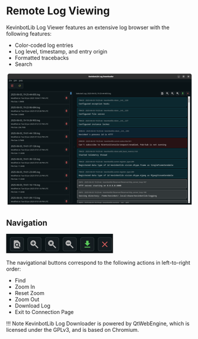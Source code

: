 # Remote Log Viewing

KevinbotLib Log Viewer features an extensive log browser with the following features:

* Color-coded log entries
* Log level, timestamp, and entry origin
* Formatted tracebacks
* Search

![log-downloader-viewer.png](../../media/log-downloader-viewer.png)

## Navigation

![log-viewer-nav.png](../../media/log-viewer-nav.png)

The navigational buttons correspond to the following actions in left-to-right order:

* Find
* Zoom In
* Reset Zoom
* Zoom Out
* Download Log
* Exit to Connection Page

!!! Note
    KevinbotLib Log Downloader is powered by QtWebEngine, which is licensed under the GPLv3, and is based on Chromium.